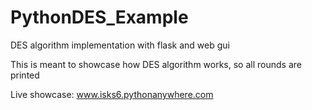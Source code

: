 # PythonDES_Example
DES algorithm implementation with flask and web gui

This is meant to showcase how DES algorithm works, so all rounds are printed

Live showcase: www.isks6.pythonanywhere.com
